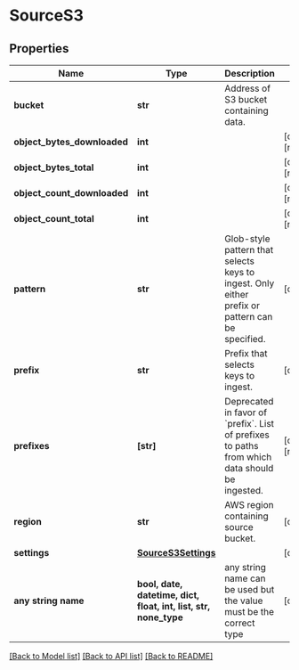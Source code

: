 # SourceS3


## Properties
Name | Type | Description | Notes
------------ | ------------- | ------------- | -------------
**bucket** | **str** | Address of S3 bucket containing data. | 
**object_bytes_downloaded** | **int** |  | [optional] [readonly] 
**object_bytes_total** | **int** |  | [optional] [readonly] 
**object_count_downloaded** | **int** |  | [optional] [readonly] 
**object_count_total** | **int** |  | [optional] [readonly] 
**pattern** | **str** | Glob-style pattern that selects keys to ingest. Only either prefix or pattern can be specified. | [optional] 
**prefix** | **str** | Prefix that selects keys to ingest. | [optional] 
**prefixes** | **[str]** | Deprecated in favor of &#x60;prefix&#x60;. List of prefixes to paths from which data should be ingested. | [optional] [readonly] 
**region** | **str** | AWS region containing source bucket. | [optional] 
**settings** | [**SourceS3Settings**](SourceS3Settings.md) |  | [optional] 
**any string name** | **bool, date, datetime, dict, float, int, list, str, none_type** | any string name can be used but the value must be the correct type | [optional]

[[Back to Model list]](../README.md#documentation-for-models) [[Back to API list]](../README.md#documentation-for-api-endpoints) [[Back to README]](../README.md)


